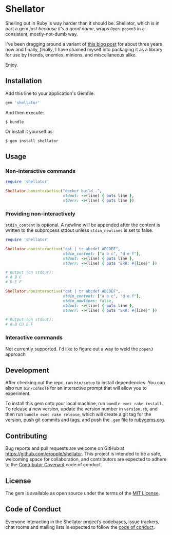 # Shellator
Shelling out in Ruby is way harder than it should be. Shellator, which is in
part a gem _just because it's a good name_, wraps `Open.popen3` in a consistent,
mostly-not-dumb way.

I've been dragging around a variant of [this blog post] for about three years
now and finally, _finally_, I have shamed myself into packaging it as a library
for use by friends, enemies, minions, and miscellaneous alike.

Enjoy.

## Installation
Add this line to your application's Gemfile:

```ruby
gem 'shellator'
```

And then execute:

    $ bundle

Or install it yourself as:

    $ gem install shellator

## Usage
### Non-interactive commands ###
```rb
require 'shellator'

Shellator.noninteractive("docker build .",
                         stdout: ->(line) { puts line },
                         stderr: ->(line) { puts line })

```

### Providing non-interactively ###
`stdin_content` is optional. A newline will be appended after the content is
written to the subprocess stdout unless `stdin_newlines` is set to false.

```rb
require 'shellator'

Shellator.noninteractive("cat | tr abcdef ABCDEF",
                         stdin_content: ["a b c", "d e f"],
                         stdout: ->(line) { puts line },
                         stderr: ->(line) { puts "ERR: #{line}" })

# Output (on stdout):
# A B C
# D E F

Shellator.noninteractive("cat | tr abcdef ABCDEF",
                         stdin_content: ["a b c", "d e f"],
                         stdin_newlines: false,
                         stdout: ->(line) { puts line },
                         stderr: ->(line) { puts "ERR: #{line}" })

# Output (on stdout):
# A B CD E F
```

### Interactive commands ###
Not currently supported. I'd like to figure out a way to weld the `popen3`
approach

## Development
After checking out the repo, run `bin/setup` to install dependencies. You can
also run `bin/console` for an interactive prompt that will allow you to
experiment.

To install this gem onto your local machine, run `bundle exec rake install`. To
release a new version, update the version number in `version.rb`, and then run
`bundle exec rake release`, which will create a git tag for the version, push
git commits and tags, and push the `.gem` file to
[rubygems.org](https://rubygems.org).

## Contributing
Bug reports and pull requests are welcome on GitHub at
https://github.com/eropple/shellator. This project is intended to be a safe,
welcoming space for collaboration, and contributors are expected to adhere to
the [Contributor Covenant](http://contributor-covenant.org) code of conduct.

## License
The gem is available as open source under the terms of the [MIT
License](https://opensource.org/licenses/MIT).

## Code of Conduct
Everyone interacting in the Shellator project’s codebases, issue trackers, chat
rooms and mailing lists is expected to follow the [code of
conduct](https://github.com/eropple/shellator/blob/master/CODE_OF_CONDUCT.md).

[this blog post]: https://nickcharlton.net/posts/ruby-subprocesses-with-stdout-stderr-streams.html
